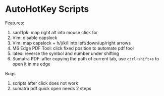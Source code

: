 # AutoHotKey Scripts

Features:
1. san11pk: map right alt into mouse click for 
2. Vim: disable capslock 
3. Vim: map capslock + h/j/k/l into left/down/up/right arrows
4. MS Edge PDF Tool: click fixed position to automate pdf tool
5. latex: reverse the symbol and number under shifting
6. Sumatra PDF: after copying the path of current tab, use `ctrl+shift+e` to open it in ms edge


Bugs
1. scripts after click does not work
2. sumatra pdf quick open needs 2 steps